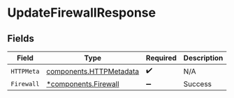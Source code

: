 # UpdateFirewallResponse


## Fields

| Field                                                              | Type                                                               | Required                                                           | Description                                                        |
| ------------------------------------------------------------------ | ------------------------------------------------------------------ | ------------------------------------------------------------------ | ------------------------------------------------------------------ |
| `HTTPMeta`                                                         | [components.HTTPMetadata](../../models/components/httpmetadata.md) | :heavy_check_mark:                                                 | N/A                                                                |
| `Firewall`                                                         | [*components.Firewall](../../models/components/firewall.md)        | :heavy_minus_sign:                                                 | Success                                                            |